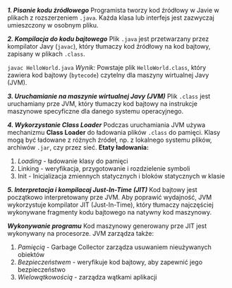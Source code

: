 
***1. Pisanie kodu źródłowego***
Programista tworzy kod źródłowy w Javie w plikach z rozszerzeniem `.java`. Każda klasa lub interfejs jest zazwyczaj umieszczony w osobnym pliku.

***2. Kompilacja do kodu bajtowego***
Plik `.java` jest przetwarzany przez kompilator Javy (`javac`), który tłumaczy kod źródłowy na kod bajtowy, zapisany w plikach `.class`.

`javac HelloWorld.java`
*Wynik:* Powstaje plik `HelloWorld.class`, który zawiera kod bajtowy (`bytecode`) czytelny dla maszyny wirtualnej Javy (JVM).

***3. Uruchamianie na maszynie wirtualnej Javy (JVM)***
Plik `.class` jest uruchamiany prze JVM, który tłumaczy kod bajtowy na instrukcje maszynowe specyficzne dla danego systemu operacyjnego.

***4. Wykorzystanie Class Loader***
Podczas uruchamiania JVM używa mechanizmu **Class Loader** do ładowania plików `.class` do pamięci. Klasy mogą być ładowane z różnych źródeł, np. z lokalnego systemu plików, archiwów `.jar`, czy przez sieć.
**Etaty ładowania:**
1. *Loading* - ładowanie klasy do pamięci
2. Linking - weryfikacja, przygotowanie i rozdzielenie symboli
3. Init - Inicjalizacja zmiennych statycznych i bloków statycznych w klasie

***5. Interpretacja i kompilacaj Just-In-Time (JIT)***
Kod bajtowy jest początkowo interpretowany prze JVM. Aby poprawić wydajność, JVM wykorzystuje kompilator JIT (Just-In-Time), który tłumaczy najczęściej wykonywane fragmenty kodu bajtowego na natywny kod maszynowy.

***Wykonywanie programu***
Kod maszynowy generowany prze JIT jest wykonywany na procesorze. JVM zarządza także:
1. *Pamięcią* - Garbage Collector zarządza usuwaniem nieużywanych obiektów
2. *Bezpieczeństwem* - weryfikuje kod bajtowy, aby zapewnić jego bezpieczeństwo
3. *Wielowątkowością* - zarządza wątkami aplikacji